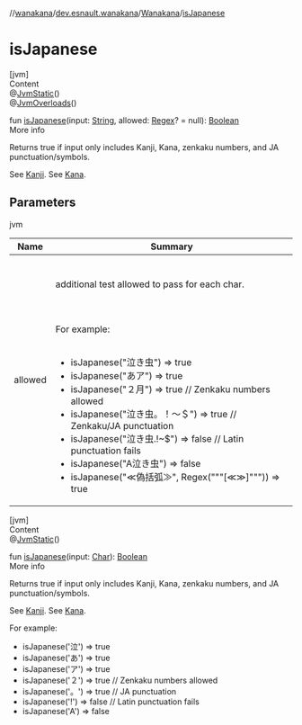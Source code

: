 //[wanakana](../../index.md)/[dev.esnault.wanakana](../index.md)/[Wanakana](index.md)/[isJapanese](is-japanese.md)



# isJapanese  
[jvm]  
Content  
@[JvmStatic](https://kotlinlang.org/api/latest/jvm/stdlib/kotlin.jvm/-jvm-static/index.html)()  
@[JvmOverloads](https://kotlinlang.org/api/latest/jvm/stdlib/kotlin.jvm/-jvm-overloads/index.html)()  
  
fun [isJapanese](is-japanese.md)(input: [String](https://kotlinlang.org/api/latest/jvm/stdlib/kotlin/-string/index.html), allowed: [Regex](https://kotlinlang.org/api/latest/jvm/stdlib/kotlin.text/-regex/index.html)? = null): [Boolean](https://kotlinlang.org/api/latest/jvm/stdlib/kotlin/-boolean/index.html)  
More info  


Returns true if input only includes Kanji, Kana, zenkaku numbers, and JA punctuation/symbols.



See [Kanji](https://en.wikipedia.org/wiki/Kanji). See [Kana](https://en.wikipedia.org/wiki/Kana).



## Parameters  
  
jvm  
  
|  Name|  Summary| 
|---|---|
| <a name="dev.esnault.wanakana/Wanakana/isJapanese/#kotlin.String#kotlin.text.Regex?/PointingToDeclaration/"></a>allowed| <a name="dev.esnault.wanakana/Wanakana/isJapanese/#kotlin.String#kotlin.text.Regex?/PointingToDeclaration/"></a><br><br>additional test allowed to pass for each char.<br><br><br><br>For example:<br><br><ul><li>isJapanese("泣き虫") => true</li><li>isJapanese("あア") => true</li><li>isJapanese("２月") => true // Zenkaku numbers allowed</li><li>isJapanese("泣き虫。！〜＄") => true // Zenkaku/JA punctuation</li><li>isJapanese("泣き虫.!~$") => false // Latin punctuation fails</li><li>isJapanese("A泣き虫") => false</li><li>isJapanese("≪偽括弧≫", Regex("""[≪≫]""")) => true</li></ul>
  
  


[jvm]  
Content  
@[JvmStatic](https://kotlinlang.org/api/latest/jvm/stdlib/kotlin.jvm/-jvm-static/index.html)()  
  
fun [isJapanese](is-japanese.md)(input: [Char](https://kotlinlang.org/api/latest/jvm/stdlib/kotlin/-char/index.html)): [Boolean](https://kotlinlang.org/api/latest/jvm/stdlib/kotlin/-boolean/index.html)  
More info  


Returns true if input only includes Kanji, Kana, zenkaku numbers, and JA punctuation/symbols.



See [Kanji](https://en.wikipedia.org/wiki/Kanji). See [Kana](https://en.wikipedia.org/wiki/Kana).



For example:

<ul><li>isJapanese('泣') => true</li><li>isJapanese('あ') => true</li><li>isJapanese('ア') => true</li><li>isJapanese('２') => true // Zenkaku numbers allowed</li><li>isJapanese('。') => true // JA punctuation</li><li>isJapanese('!') => false // Latin punctuation fails</li><li>isJapanese('A') => false</li></ul>  



